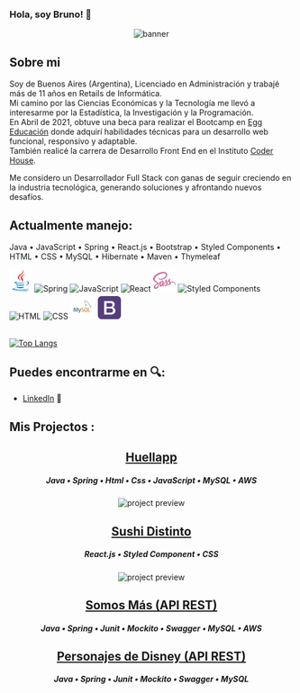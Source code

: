 ### Hola, soy Bruno! 👋

<p align="center">
 <img height=300px src="https://user-images.githubusercontent.com/85000317/153300520-e7bfd557-e800-45bb-9969-006a828eb458.gif" alt="banner" />
</p>

## Sobre mi
<p>Soy de Buenos Aires (Argentina), Licenciado en Administración y trabajé más de 11 años en Retails de Informática.<br/>
Mi camino por las Ciencias Económicas y la Tecnología me llevó a interesarme por la Estadística, la Investigación y la Programación.<br/>
En Abril de 2021, obtuve una beca para realizar el Bootcamp en <a href="https://eggeducacion.com/es-AR/">Egg Educación</a> donde adquirí habilidades técnicas para un desarrollo web funcional, responsivo y adaptable.<br/> 
También realicé la carrera de Desarrollo Front End en el Instituto <a href="https://www.coderhouse.com/">Coder House</a>.

Me considero un Desarrollador Full Stack con ganas de seguir creciendo en la industria tecnológica, generando soluciones y afrontando nuevos desafíos.
</p>

## Actualmente manejo:
<p>Java • JavaScript • Spring • React.js • Bootstrap •  Styled Components • HTML •  CSS • MySQL • Hibernate • Maven • Thymeleaf </p>

<div diplay="flex">
<img width="8%" alt="Java" src="https://raw.githubusercontent.com/devicons/devicon/master/icons/java/java-original.svg">
<img width="8%" alt="Spring" src="https://www.vectorlogo.zone/logos/springio/springio-icon.svg" alt="spring">
<img width="8%" alt="JavaScript" src="https://user-images.githubusercontent.com/82492849/127186839-fded5ee4-3581-419d-aeab-9b4883453980.png">
<img width="8%" alt="React" src="https://user-images.githubusercontent.com/82492849/127186826-fa23931b-dca7-46db-b33d-4caf6afd984c.png">
<img width="8%" alt="Sass" src="https://raw.githubusercontent.com/github/explore/80688e429a7d4ef2fca1e82350fe8e3517d3494d/topics/sass/sass.png">
<img width="11%" alt="Styled Components" src="https://miro.medium.com/max/318/1*7jRD5QhgARucFKvRHFxpOg.png">
<img width="8%" alt="HTML" src="https://upload.wikimedia.org/wikipedia/commons/thumb/6/61/HTML5_logo_and_wordmark.svg/230px-HTML5_logo_and_wordmark.svg.png">
<img width="14%" alt="CSS" src="http://1000marcas.net/wp-content/uploads/2021/02/CSS-Logo.png">
<img width="9%" alt="MySQL" src="https://raw.githubusercontent.com/github/explore/78df643247d429f6cc873026c0622819ad797942/topics/mysql/mysql.png">
<img width="8%" alt="BootStrap" src="https://raw.githubusercontent.com/github/explore/80688e429a7d4ef2fca1e82350fe8e3517d3494d/topics/bootstrap/bootstrap.png">
</div>
<br/>



[![Top Langs](https://github-readme-stats.vercel.app/api/top-langs/?username=bredzio)](https://github.com/anuraghazra/github-readme-stats)


## Puedes encontrarme en 🔍:
- [LinkedIn](https://www.linkedin.com/in/brunoredzio/) 💼
 
##  Mis Projectos :
<h2 align="center"><a href="https://github.com/bredzio/red-patitas"> Huellapp </a></h2>
<h5 align="center"> Java • Spring • Html • Css • JavaScript • MySQL • AWS</h5>
 
 <p align="center">
  <img src="https://user-images.githubusercontent.com/85000317/153296205-f6c7d2ae-2833-4cfd-9efe-56990abd6aa6.gif" alt="project preview" />
</p>
 
<h2 align="center"><a href="https://github.com/bredzio/sushidistinto-app"> Sushi Distinto </a></h2>
<h5 align="center"> React.js • Styled Component • CSS</h5>
 
 <p align="center">
  <img src="https://user-images.githubusercontent.com/85000317/153306858-d49a33c9-9187-488d-84c8-cd7d0771174c.gif" alt="project preview" />
</p>

<h2 align="center"><a href="https://github.com/bredzio/OT110-Server"> Somos Más (API REST)</a></h2>
<h5 align="center"> Java • Spring • Junit • Mockito • Swagger • MySQL • AWS</h5>

<h2 align="center"><a href="https://github.com/bredzio/Challenge_Backend_DisneyAPI"> Personajes de Disney (API REST)</a></h2>
<h5 align="center"> Java • Spring • Junit • Mockito • Swagger • MySQL </h5>



